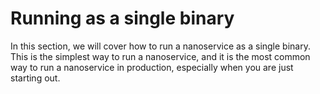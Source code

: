 # Running as a single binary

In this section, we will cover how to run a nanoservice as a single binary. This is the simplest way to run a nanoservice, and it is the most common way to run a nanoservice in production, especially when you are just starting out.

